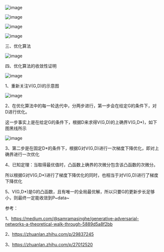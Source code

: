 ![image](https://github.com/shiyanwudi922/paper_summary/blob/master/picture/GAN/GAN_arch.jpeg)

![image](https://github.com/shiyanwudi922/paper_summary/blob/master/picture/GAN/GAN_V.png)

![image](https://github.com/shiyanwudi922/paper_summary/blob/master/picture/GAN/GAN_D.jpeg)

![image](https://github.com/shiyanwudi922/paper_summary/blob/master/picture/GAN/GAN_G.jpeg)

三、优化算法

![image](https://github.com/shiyanwudi922/paper_summary/blob/master/picture/GAN/GAN_Algo.png)

四、优化算法的收敛性证明

![image](https://github.com/shiyanwudi922/paper_summary/blob/master/picture/GAN/GAN_Converge.png)

1、重新关注V(G,D)的示意图

![image](https://github.com/shiyanwudi922/paper_summary/blob/master/picture/GAN/GAN_V.png)

2、在优化算法中的每一轮迭代中，分两步进行，第一步会在给定G的条件下，对D进行优化。

这一步事实上是在给定G的条件下，根据D来求得V(G,D)的上确界V(G,D*)，如下图黑线所示

![image](https://github.com/shiyanwudi922/paper_summary/blob/master/picture/GAN/GAN_Supp.jpeg)

3、第二步是在固定D*的条件下，根据G对V(G,D)进行一次梯度下降优化，即对上确界进行一次优化

4、已知定理：当取得最优值时，凸函数上确界的次微分包含该凸函数的次微分。

所以根据G对V(G,D*)进行了梯度下降优化的同时，也相当于对V(G,D)进行了梯度下降优化

5、V(G,D*)是G的凸函数，且有唯一的全局最优解，所以只要G的更新步长足够小，则最终一定能收敛到P~data~



参考：

1、<https://medium.com/@samramasinghe/generative-adversarial-networks-a-theoretical-walk-through-5889d5a8f2bb>

2、<https://zhuanlan.zhihu.com/p/29837245>

3、<https://zhuanlan.zhihu.com/p/27012520>